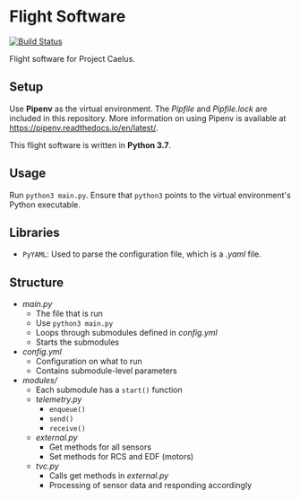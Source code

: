 # Flight Software
[![Build Status](https://travis-ci.org/ProjectCaelus/flight-software.svg?branch=master-rust)](https://travis-ci.org/ProjectCaelus/flight-software)

Flight software for Project Caelus.


## Setup
Use **Pipenv** as the virtual environment. 
The *Pipfile* and *Pipfile.lock* are included in this repository.
More information on using Pipenv is available at https://pipenv.readthedocs.io/en/latest/.

This flight software is written in **Python 3.7**.


## Usage
Run `python3 main.py`. 
Ensure that `python3` points to the virtual environment's Python executable.


## Libraries
- `PyYAML`: Used to parse the configuration file, which is a *.yaml* file.


## Structure
- *main.py*
    - The file that is run
    - Use `python3 main.py`
    - Loops through submodules defined in *config.yml*
    - Starts the submodules
- *config.yml*
    - Configuration on what to run
    - Contains submodule-level parameters
- *modules/*
    - Each submodule has a `start()` function
    - *telemetry.py*
        - `enqueue()`
        - `send()`
        - `receive()`
    - *external.py*
        - Get methods for all sensors
        - Set methods for RCS and EDF (motors)
    - *tvc.py*
        - Calls get methods in *external.py*
        - Processing of sensor data and responding accordingly
        
